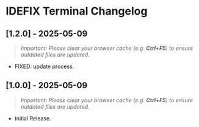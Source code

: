 # IDEFIX Terminal Changelog

## [1.2.0] - 2025-05-09

> _Important: Please clear your browser cache (e.g. **Ctrl+F5**) to ensure outdated files are updated._

- FIXED: update process.

## [1.0.0] - 2025-05-09

> _Important: Please clear your browser cache (e.g. **Ctrl+F5**) to ensure outdated files are updated._

- Initial Release.
